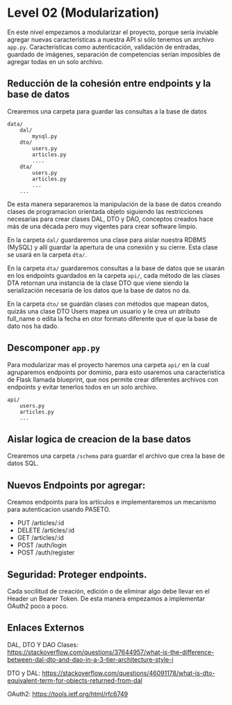 # Level 02 (Modularization)

En este nivel empezamos a modularizar el proyecto, porque sería inviable agregar nuevas características a nuestra API si
sólo tenemos un archivo `app.py`. Caracteristicas como autenticación, validación de entradas, guardado de imágenes,
separación de competencias serían imposibles de agregar todas en un solo archivo.

## Reducción de la cohesión entre endpoints y la base de datos

Crearemos una carpeta para guardar las consultas a la base de datos

```
data/
    dal/
        mysql.py
    dto/
        users.py
        articles.py
        ....
    dta/
        users.py
        articles.py
        ...
    ...
```

De esta manera separaremos la manipulación de la base de datos creando clases de programacion orientada objeto siguiendo las restricciones necesarias para crear
clases DAL, DTO y DAO, conceptos creados hace más de una década pero muy vigentes para crear software limpio.

En la carpeta `dal/` guardaremos una clase para aislar nuestra RDBMS (MySQL) y allí guardar la apertura de una conexión y su cierre.
Esta clase se usará en la carpeta `dta/`.

En la carpeta `dta/` guardaremos consultas a la base de datos que se usarán en los endpoints guardados en la carpeta `api/`, cada método de las clases DTA retornan una
instancia de la clase DTO que viene siendo la serialización necesaria de los datos que la base de datos no da.

En la carpeta `dto/` se guardán clases con métodos que mapean datos, quizás una clase DTO Users mapea un usuario y le crea un atributo full_name o edita la fecha en otor formato diferente
que el que la base de dato nos ha dado.

## Descomponer `app.py`

Para modularizar mas el proyecto haremos una carpeta `api/` en la cual agruparemos endpoints por dominio, para esto usaremos una caracteristica de Flask llamada
blueprint, que nos permite crear diferentes archivos con endpoints y evitar tenerlos todos en un solo archivo.

```
api/
    users.py
    articles.py
    ...
```

## Aislar logica de creacion de la base datos

Crearemos una carpeta `/schema` para guardar el archivo que crea la base de datos SQL.

## Nuevos Endpoints por agregar:

Creamos endpoints para los artículos e implementaremos un mecanismo para autenticacion usando PASETO.

- PUT /articles/:id
- DELETE /articles/:id
- GET /articles/:id
- POST /auth/login
- POST /auth/register

## Seguridad: Proteger endpoints.

Cada socilitud de creación, edición o de eliminar algo debe llevar en el Header un Bearer Token. De esta manera empezamos a implementar OAuth2 poco a poco.

## Enlaces Externos

DAL, DTO Y DAO Clases: https://stackoverflow.com/questions/37644957/what-is-the-difference-between-dal-dto-and-dao-in-a-3-tier-architecture-style-i

DTO y DAL: https://stackoverflow.com/questions/46091178/what-is-dto-equivalent-term-for-objects-returned-from-dal

OAuth2: https://tools.ietf.org/html/rfc6749
